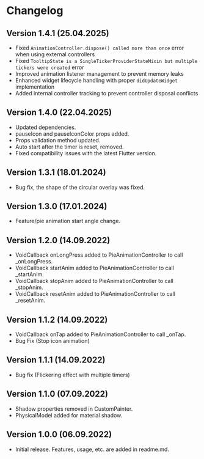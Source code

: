 # Changelog

## Version 1.4.1 (25.04.2025)

* Fixed `AnimationController.dispose() called more than once` error when using external controllers
* Fixed `TooltipState is a SingleTickerProviderStateMixin but multiple tickers were created` error
* Improved animation listener management to prevent memory leaks
* Enhanced widget lifecycle handling with proper `didUpdateWidget` implementation
* Added internal controller tracking to prevent controller disposal conflicts

## Version 1.4.0 (22.04.2025)

* Updated dependencies.
* pauseIcon and pauseIconColor props added.
* Props validation method updated.
* Auto start after the timer is reset, removed.
* Fixed compatibility issues with the latest Flutter version.

## Version 1.3.1 (18.01.2024)

* Bug fix, the shape of the circular overlay was fixed.

## Version 1.3.0 (17.01.2024)

* Feature/pie animation start angle change.

## Version 1.2.0 (14.09.2022)

* VoidCallback onLongPress added to PieAnimationController to call _onLongPress.
* VoidCallback startAnim added to PieAnimationController to call _startAnim.
* VoidCallback stopAnim added to PieAnimationController to call _stopAnim.
* VoidCallback resetAnim added to PieAnimationController to call _resetAnim.

## Version 1.1.2 (14.09.2022)

* VoidCallback onTap added to PieAnimationController to call _onTap.
* Bug Fix (Stop icon animation)

## Version 1.1.1 (14.09.2022)

* Bug fix (Flickering effect with multiple timers)

## Version 1.1.0 (07.09.2022)

* Shadow properties removed in CustomPainter.
* PhysicalModel added for material shadow.

## Version 1.0.0 (06.09.2022)

* Initial release. Features, usage, etc. are added in readme.md.

